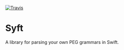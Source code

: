 [![Travis](https://travis-ci.org/dcutting/Syft.svg)](https://travis-ci.org/dcutting/Syft)

# Syft

A library for parsing your own PEG grammars in Swift.
